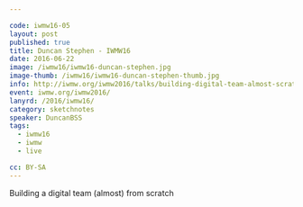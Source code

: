 ```yaml
---

code: iwmw16-05
layout: post
published: true
title: Duncan Stephen - IWMW16
date: 2016-06-22
image: /iwmw16/iwmw16-duncan-stephen.jpg
image-thumb: /iwmw16/iwmw16-duncan-stephen-thumb.jpg
info: http://iwmw.org/iwmw2016/talks/building-digital-team-almost-scratch/
event: iwmw.org/iwmw2016/
lanyrd: /2016/iwmw16/
category: sketchnotes
speaker: DuncanBSS
tags:
  - iwmw16
  - iwmw
  - live

cc: BY-SA
---
```


Building a digital team (almost) from scratch
